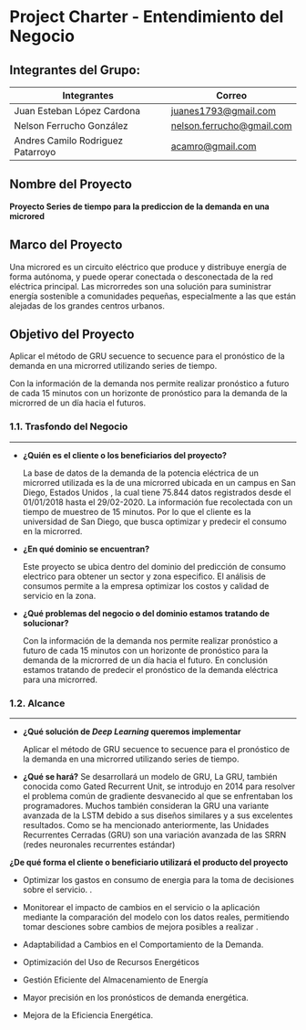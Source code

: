 # Project Charter - Entendimiento del Negocio

## Integrantes del Grupo:



|**Integrantes**                            | **Correo** |
|------------------------------------------|---------------------------------------------------------------------------------------------------|
|Juan Esteban López Cardona | juanes1793@gmail.com                |
|Nelson Ferrucho  González | nelson.ferrucho@gmail.com              |
|Andres Camilo Rodriguez Patarroyo |acamro@gmail.com                |


## Nombre del Proyecto

**Proyecto Series de tiempo para la prediccion de la demanda en una microred**

## Marco del Proyecto

 Una microred es un circuito eléctrico que produce y distribuye energía de forma autónoma, y puede operar conectada o desconectada de la red eléctrica principal. Las microrredes son una solución para suministrar energía sostenible a comunidades pequeñas, especialmente a las que están alejadas de los grandes centros urbanos.

## Objetivo del Proyecto

 Aplicar el método de GRU secuence to secuence para el pronóstico de la demanda en una microrred utilizando series de tiempo.

 Con la información de la demanda nos permite realizar pronóstico a futuro de cada 15 minutos con un horizonte de pronóstico para la demanda de la microrred de un día hacia el futuros.


### **1.1. Trasfondo del Negocio**
---

- **¿Quién es el cliente o los beneficiarios del proyecto?**

  La base de datos de la demanda de la potencia eléctrica de un microrred utilizada es la de una microrred ubicada en un campus en San Diego, Estados Unidos , la cual tiene 75.844 datos registrados desde el 01/01/2018 hasta el 29/02-2020. La información fue recolectada con un tiempo de muestreo de 15 minutos. Por lo que el cliente es la universidad de San Diego, que busca optimizar y predecir el consumo en la microrred.

- **¿En qué dominio se encuentran?**

  Este proyecto se ubica dentro del dominio del predicción de consumo electrico para obtener un sector y zona especifico. El análisis de consumos permite a la empresa optimizar los costos y calidad de servicio en la zona.


- **¿Qué problemas del negocio o del dominio estamos tratando de solucionar?**

  Con la información de la demanda nos permite realizar pronóstico a futuro de cada 15 minutos con un horizonte de pronóstico para la demanda de la microrred de un día hacia el futuro. En conclusión estamos tratando de predecir el pronóstico de la demanda eléctrica para una microrred.

 ### **1.2. Alcance**
---



- **¿Qué  solución de _Deep Learning_  queremos implementar**

  
  Aplicar el método de GRU secuence to secuence para el pronóstico de la demanda en una microrred utilizando series de tiempo.

- **¿Qué  se hará?**
Se desarrollará un modelo de GRU, La GRU, también conocida como Gated Recurrent Unit, se introdujo en 2014 para resolver el problema común de gradiente desvanecido al que se enfrentaban los programadores. Muchos también consideran la GRU una variante avanzada de la LSTM debido a sus diseños similares y a sus excelentes resultados. Como se ha mencionado anteriormente, las Unidades Recurrentes Cerradas (GRU) son una variación avanzada de las SRRN (redes neuronales recurrentes estándar)




**¿De qué forma el cliente o beneficiario utilizará el producto del proyecto**


  - Optimizar los gastos en consumo de energia para la toma de decisiones sobre el servicio. .

  - Monitorear el impacto de cambios en el servicio o la aplicación mediante la comparación del modelo con los datos reales, permitiendo tomar desciones sobre cambios de mejora posibles a realizar .

  - Adaptabilidad a Cambios en el Comportamiento de la Demanda.

  - Optimización del Uso de Recursos Energéticos

  - Gestión Eficiente del Almacenamiento de Energía

  - Mayor precisión en los pronósticos de demanda energética.

  - Mejora de la Eficiencia Energética. 